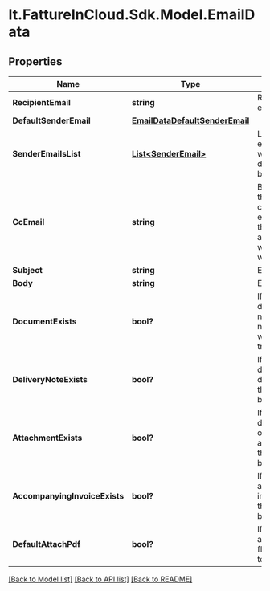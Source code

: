 # It.FattureInCloud.Sdk.Model.EmailData

## Properties

Name | Type | Description | Notes
------------ | ------------- | ------------- | -------------
**RecipientEmail** | **string** | Recipient&#39;s email | [optional] 
**DefaultSenderEmail** | [**EmailDataDefaultSenderEmail**](EmailDataDefaultSenderEmail.md) |  | [optional] 
**SenderEmailsList** | [**List&lt;SenderEmail&gt;**](SenderEmail.md) | List of all emails from which the document can be sent | [optional] 
**CcEmail** | **string** | By default is the logged company email. This is the email address to which a copy will be sent. | [optional] 
**Subject** | **string** | Email subject | [optional] 
**Body** | **string** | Email body | [optional] 
**DocumentExists** | **bool?** | If the document is not a delivery note, this flag will be set to true | [optional] 
**DeliveryNoteExists** | **bool?** | If the document is a delivery note, this flag will be set to true | [optional] 
**AttachmentExists** | **bool?** | If the document has one or more attachments, this flag will be set to true | [optional] 
**AccompanyingInvoiceExists** | **bool?** | If an accompanying invoice exists, this flag will be set to true | [optional] 
**DefaultAttachPdf** | **bool?** | If a pdf is attached, this flag will be set to true | [optional] 

[[Back to Model list]](../README.md#documentation-for-models) [[Back to API list]](../README.md#documentation-for-api-endpoints) [[Back to README]](../README.md)


